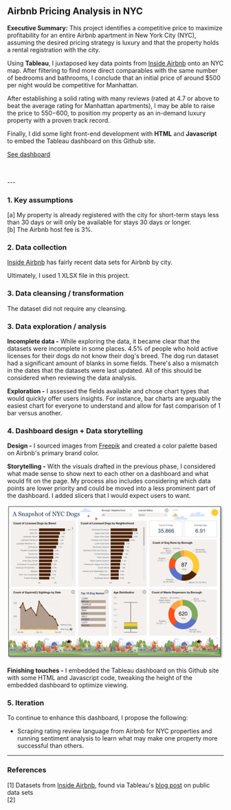 ## Airbnb Pricing Analysis in NYC

**Executive Summary:** This project identifies a competitive price to maximize profitability for an entire Airbnb apartment in New York City (NYC), assuming the desired pricing strategy is luxury and that the property holds a rental registration with the city.

Using **Tableau**, I juxtaposed key data points from [Inside Airbnb](https://insideairbnb.com/new-york-city/) onto an NYC map.  After filtering to find more direct comparables with the same number of bedrooms and bathrooms, I conclude that an initial price of around $500 per night would be competitive for Manhattan.   

After establishing a solid rating with many reviews (rated at 4.7 or above to beat the average rating for Manhattan apartments), I may be able to raise the price to $550-$600, to position my property as an in-demand luxury property with a proven track record.

Finally, I did some light front-end development with **HTML** and **Javascript** to embed the Tableau dashboard on this Github site.

[See dashboard](/airbnbIndex.html)

<br>
<br>
---

### 1. Key assumptions

[a] My property is already registered with the city for short-term stays less than 30 days or will only be available for stays 30 days or longer.
<br>[b] The Airbnb host fee is 3%.

### 2. Data collection

[Inside Airbnb](https://insideairbnb.com) has fairly recent data sets for Airbnb by city.

Ultimately, I used 1 XLSX file in this project.

### 3. Data cleansing / transformation

The dataset did not require any cleansing.  

### 3. Data exploration / analysis

**Incomplete data -** While exploring the data, it became clear that the datasets were incomplete in some places. 4.5% of people who hold active licenses for their dogs do not know their dog's breed.  The dog run dataset had a significant amount of blanks in some fields.  There's also a mismatch in the dates that the datasets were last updated.  All of this should be considered when reviewing the data analysis.

**Exploration -** I assessed the fields available and chose chart types that would quickly offer users insights.  For instance, bar charts are arguably the easiest chart for everyone to understand and allow for fast comparison of 1 bar versus another.

### 4. Dashboard design + Data storytelling

**Design -** I sourced images from [Freepik](https://www.freepik.com) and created a color palette based on Airbnb's primary brand color.

**Storytelling -** With the visuals drafted in the previous phase, I considered what made sense to show next to each other on a dashboard and what would fit on the page.  My process also includes considering which data points are lower priority and could be moved into a less prominent part of the dashboard.  I added slicers that I would expect users to want.

<img src="images/nycdogsscreenshot.png?raw=true"/>

**Finishing touches -** I embedded the Tableau dashboard on this Github site with some HTML and Javascript code, tweaking the height of the embedded dashboard to optimize viewing.

### 5. Iteration

To continue to enhance this dashboard, I propose the following:
- Scraping rating review language from Airbnb for NYC properties and running sentiment analysis to learn what may make one property more successful than others.

---

### References

[1] Datasets from [Inside Airbnb](https://insideairbnb.com/new-york-city/), found via Tableau's [blog post](https://www.tableau.com/blog/how-to-find-sources-for-public-data-sets) on public data sets
<br>[2] 
